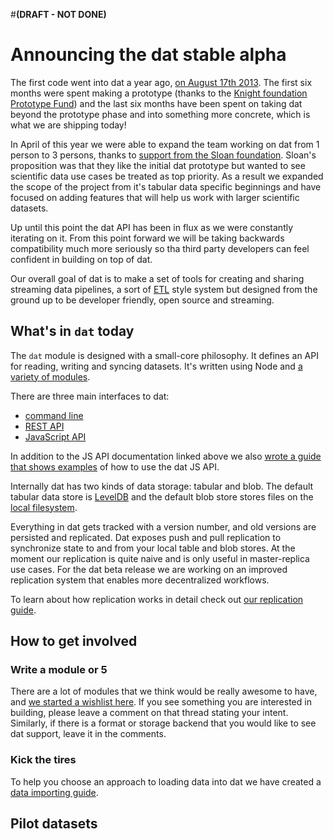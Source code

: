 #**(DRAFT - NOT DONE)**

# Announcing the dat stable alpha 

The first code went into dat a year ago, [on August 17th 2013](https://github.com/maxogden/dat/commit/e5eda57b53f60b05c0c3d97da90c10cd17dcbe19). The first six months were spent making a prototype (thanks to the [Knight foundation Prototype Fund](http://www.knightfoundation.org/grants/201346305/)) and the last six months have been spent on taking dat beyond the prototype phase and into something more concrete, which is what we are shipping today!

In April of this year we were able to expand the team working on dat from 1 person to 3 persons, thanks to [support from the Sloan foundation](http://usodi.org/2014/04/02/dat). Sloan's proposition was that they like the initial dat prototype but wanted to see scientific data use cases be treated as top priority. As a result we expanded the scope of the project from it's tabular data specific beginnings and have focused on adding features that will help us work with larger scientific datasets.

Up until this point the dat API has been in flux as we were constantly iterating on it. From this point forward we will be taking backwards compatibility much more seriously so tha third party developers can feel confident in building on top of dat.

Our overall goal of dat is to make a set of tools for creating and sharing streaming data pipelines, a sort of [ETL](http://en.wikipedia.org/wiki/Extract,_transform,_load) style system but designed from the ground up to be developer friendly, open source and streaming.

## What's in `dat` today

The `dat` module is designed with a small-core philosophy. It defines an API for reading, writing and syncing datasets. It's written using Node and [a variety of modules](https://github.com/maxogden/dat/blob/master/docs/modules.md).

There are three main interfaces to dat:

- [command line](https://github.com/maxogden/dat/blob/master/docs/usage.md)
- [REST API](https://github.com/maxogden/dat/blob/master/docs/rest-api.md)
- [JavaScript API](https://github.com/maxogden/dat/blob/master/docs/js-api.md)

In addition to the JS API documentation linked above we also [wrote a guide that shows examples](https://github.com/maxogden/dat/blob/master/docs/using-dat-from-node.md) of how to use the dat JS API.

Internally dat has two kinds of data storage: tabular and blob. The default tabular data store is [LevelDB](http://leveldb.org) and the default blob store stores files on the [local filesystem](https://github.com/mafintosh/fs-blob-store).

Everything in dat gets tracked with a version number, and old versions are persisted and replicated. Dat exposes push and pull replication to synchronize state to and from your local table and blob stores. At the moment our replication is quite naive and is only useful in master-replica use cases. For the dat beta release we are working on an improved replication system that enables more decentralized workflows.

To learn about how replication works in detail check out [our replication guide](https://github.com/maxogden/dat/blob/master/docs/replication.md).

## How to get involved

### Write a module or 5

There are a lot of modules that we think would be really awesome to have, and [we started a wishlist here](https://github.com/datproject/discussions/issues/5). If you see something you are interested in building, please leave a comment on that thread stating your intent. Similarly, if there is a format or storage backend that you would like to see dat support, leave it in the comments.

### Kick the tires

To help you choose an approach to loading data into dat we have created a [data importing guide](https://github.com/maxogden/dat/blob/master/docs/importing.md).

## Pilot datasets

